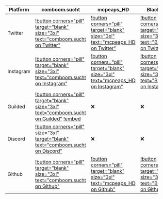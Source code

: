 | Platform | comboom.sucht | mcpeaps_HD | BlackDragon |
| -------- | ------------- | ---------- | ----------- |
|  Twitter | [!button corners="pill" target="blank" size="3xl" text="comboom.sucht on Twitter"](https://bit.ly/cbpstwitter) | [!button corners="pill" target="blank" size="3xl" text="mcpeaps_HD on Twitter"](https://twitter.com/mcpeaps_hd) | [!button corners="pill" target="blank" size="3xl" text="BlackDragon on Twitter"](https://twitter.com/Adrian37416838) |
|Instagram| [!button corners="pill" target="blank" size="3xl" text="comboom.sucht on Instagram"](https://bit.ly/cbpsinstagram) | [!button corners="pill" target="blank" size="3xl" text="mcpeaps_HD on Instagram"](https://www.instagram.com/mcpeaps_hd/) | [!button corners="pill" target="blank" size="3xl" text="BlackDragon on Instagram"](https://www.instagram.com/blackdragon_cbps/) |
| Guilded | [!button corners="pill" target="blank" size="3xl" text="comboom.sucht on Guilded"](https://www.guilded.gg/i/keNV5QMp) [!embed](https://www.guilded.gg/canvas_index.html?route=%2Fcanvas%2Fembed%2Fbadge%2FJRXMdZNl) |        :x:      |    :x:       | 
| Discord  | [!button corners="pill" size="3xl" target="blank" text="comboom.sucht on Discord"](http://bit.ly/comboompunktsuchtdiscord)  |        :x:      |    :x:       |
| Github | [!button corners="pill" target="blank" size="3xl" text="comboom.sucht on Github"](https://bit.ly/cbps_Github) | [!button corners="pill" target="blank" size="3xl" text="mcpeaps_HD on Github"](https://bit.ly/mahd_Github) | [!button corners="pill" target="blank" size="3xl" text="BlackDragon on Github"](https://github.com/orgs/comboomPunkTsucht/people/BlackDragon-Bat) |

